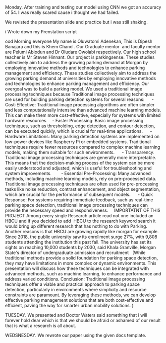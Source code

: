 Monday.
After training and testing our model using CNN we got an accuracy of 54.
I was really scared cause i thought  we had failed.

We revisted the presentation slide and practice but i was still shaking.

i Wrote down my Prenstation script


ood Morning everyone My name is Oluwatomi Adenekan, This is Dipesh Banajara and this is Khem Chand . Our Graduate mentor  and faculty mentor are Pelumi Abiodun and Dr Oludare Owolabi respectively. Our high school teacher is Mr Steven Hinnant. Our project is parkingsense.
These studies collectively aim to address the growing parking demand at Morgan by employing innovative methods and technologies to enhance parking management and efficiency. These studies collectively aim to address the growing parking demand at universities by employing innovative methods and technologies to enhance parking management and efficiency. Our overgoal was to build a parking model.
We used a traditional image processing techniques because Traditional image processing techniques are used for building parking detection systems for several reasons:
 
   - Cost-Effective: Traditional image processing algorithms are often simpler and less computationally intensive than advanced machine learning models. This can make them more cost-effective, especially for systems with limited hardware resources.
   - Faster Processing: Basic image processing techniques, such as thresholding, edge detection, and contour detection, can be executed quickly, which is crucial for real-time applications.
 
   - Hardware Limitations: Many parking detection systems are implemented on low-power devices like Raspberry Pi or embedded systems. Traditional techniques require fewer resources compared to complex machine learning models, making them suitable for such environments.
 
   - Transparency: Traditional image processing techniques are generally more interpretable. This means that the decision-making process of the system can be more easily understood and adjusted, which is useful for troubleshooting and system improvements.
 
 
   - Essential Pre-Processing: Many advanced methods, including machine learning models, rely on pre-processed data. Traditional image processing techniques are often used for pre-processing tasks like noise reduction, contrast enhancement, and object segmentation, which are crucial for the performance of subsequent models.
 
   - Quick Response: For systems requiring immediate feedback, such as real-time parking space detection, traditional image processing techniques can provide the necessary speed and responsiveness.
 
 
IMPORTATNT OF THIS PROJECT
Among every single Research article read not one included an HBCU and if you decided to add  HBCU to the research keyword search it would bring up different research that has nothing to do with Parking.
Another reasons is that HBCU are growing rapidly like morgan for example. Since 2018, the public university saw its enrollment surge 27%, with 9,808 students attending the institution this past fall. The university has set its sights on reaching 10,000 students by 2030, said Khala Granville, Morgan State's director of undergraduate admission and recruitment
 
(While traditional methods provide a solid foundation for parking space detection, they may have limitations in more complex or dynamic environments. This presentation will discuss how these techniques can be integrated with advanced methods, such as machine learning, to enhance performance and address varied conditions.
Conclusion:
Traditional image processing techniques offer a viable and practical approach to parking space detection, particularly in environments where simplicity and resource constraints are paramount. By leveraging these methods, we can develop effective parking management solutions that are both cost-effective and efficient, paving the way for smarter urban mobility solutions.
)



TUESDAY.
We presented and Doctor Waters said something that i will forever hold dear which is that we should be afraid or ashamed of our result that is what a research is all about.

WEDSNESDAY.
We rewrote our paper using the given docs template.
